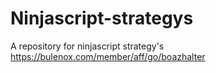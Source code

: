 # Ninjascript-strategys
A repository for ninjascript strategy's 
https://bulenox.com/member/aff/go/boazhalter
